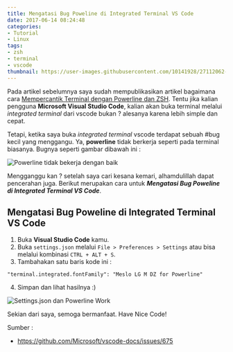 ```yaml
---
title: Mengatasi Bug Poweline di Integrated Terminal VS Code
date: 2017-06-14 08:24:48
categories: 
- Tutorial
- Linux
tags:
- zsh
- terminal
- vscode
thumbnail: https://user-images.githubusercontent.com/10141928/27112062-aa809f4a-50de-11e7-81d5-605fe57b7b4f.png
---
```

Pada artikel sebelumnya saya sudah mempublikasikan artikel bagaimana cara [Mempercantik Terminal dengan Powerline dan ZSH](https://idindrakusuma.github.io/2017/06/14/Mempercantik-Terminal-dengan-Powerline-dan-ZSH/). Tentu jika kalian pengguna **Microsoft Visual Studio Code**, kalian akan buka terminal melalui _integrated terminal_ dari vscode bukan ? alesanya karena lebih simple dan cepat. 

Tetapi, ketika saya buka _integrated terminal_ vscode terdapat sebuah #bug kecil yang menggangu. Ya, **powerline** tidak berkerja seperti pada terminal biasanya. Bugnya seperti gambar dibawah ini : <!--more-->

![Powerline tidak bekerja dengan baik](https://user-images.githubusercontent.com/10141928/27112063-aa82d530-50de-11e7-9fb2-a89b9eabfb6c.png)

Mengganggu kan ? setelah saya cari kesana kemari, alhamdulillah dapat pencerahan juga. Berikut merupakan cara untuk _**Mengatasi Bug Poweline di Integrated Terminal VS Code**_.

## Mengatasi Bug Poweline di Integrated Terminal VS Code
1. Buka **Visual Studio Code** kamu.
2. Buka `settings.json` melalui `File > Preferences > Settings` atau bisa melalui kombinasi `CTRL + ALT + S`.
3. Tambahakan satu baris kode ini :
```
"terminal.integrated.fontFamily": "Meslo LG M DZ for Powerline"
``` 
4. Simpan dan lihat hasilnya :)

![Settings.json dan Powerline Work](https://user-images.githubusercontent.com/10141928/27112062-aa809f4a-50de-11e7-81d5-605fe57b7b4f.png)

Sekian dari saya, semoga bermanfaat. Have Nice Code!

Sumber :
- https://github.com/Microsoft/vscode-docs/issues/675